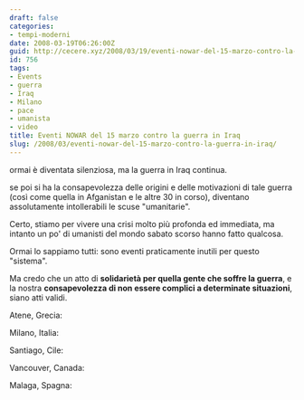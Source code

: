 ```yaml
---
draft: false
categories:
- tempi-moderni
date: 2008-03-19T06:26:00Z
guid: http://cecere.xyz/2008/03/19/eventi-nowar-del-15-marzo-contro-la-guerra-in-iraq/
id: 756
tags:
- Events
- guerra
- Iraq
- Milano
- pace
- umanista
- video
title: Eventi NOWAR del 15 marzo contro la guerra in Iraq
slug: /2008/03/eventi-nowar-del-15-marzo-contro-la-guerra-in-iraq/
---
```


ormai è diventata silenziosa, ma la guerra in Iraq continua.
  
se poi si ha la consapevolezza delle origini e delle motivazioni di tale guerra (così come quella in Afganistan e le altre 30 in corso), diventano assolutamente intollerabili le scuse "umanitarie".

Certo, stiamo per vivere una crisi molto più profonda ed immediata, ma intanto un po' di umanisti del mondo sabato scorso hanno fatto qualcosa.
  
Ormai lo sappiamo tutti: sono eventi praticamente inutili per questo "sistema".
  
Ma credo che un atto di **solidarietà per quella gente che soffre la guerra**, e la nostra **consapevolezza di non essere complici a determinate situazioni**, siano atti validi.

Atene, Grecia:

Milano, Italia:

Santiago, Cile:

Vancouver, Canada:

Malaga, Spagna:
